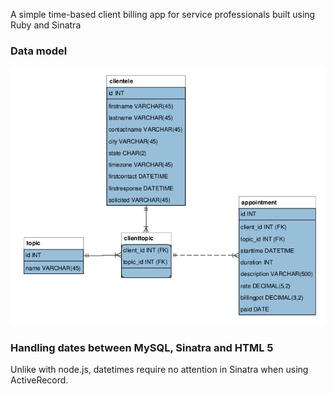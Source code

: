 A simple time-based client billing app for service professionals built using Ruby and Sinatra

### Data model

![Data Model](https://raw.githubusercontent.com/ciardullo-apps/clientbiz_node/master/db/datamodel.png "Data Model")

### Handling dates between MySQL, Sinatra and HTML 5
Unlike with node.js, datetimes require no attention in Sinatra when using ActiveRecord.
